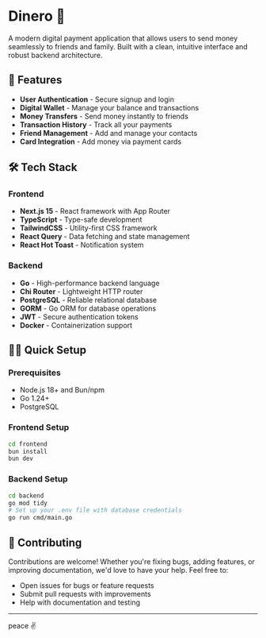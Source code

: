 # Dinero 💸

A modern digital payment application that allows users to send money seamlessly to friends and family. Built with a clean, intuitive interface and robust backend architecture.

## 🚀 Features

- **User Authentication** - Secure signup and login
- **Digital Wallet** - Manage your balance and transactions
- **Money Transfers** - Send money instantly to friends
- **Transaction History** - Track all your payments
- **Friend Management** - Add and manage your contacts
- **Card Integration** - Add money via payment cards

## 🛠️ Tech Stack

### Frontend
- **Next.js 15** - React framework with App Router
- **TypeScript** - Type-safe development
- **TailwindCSS** - Utility-first CSS framework
- **React Query** - Data fetching and state management
- **React Hot Toast** - Notification system

### Backend
- **Go** - High-performance backend language
- **Chi Router** - Lightweight HTTP router
- **PostgreSQL** - Reliable relational database
- **GORM** - Go ORM for database operations
- **JWT** - Secure authentication tokens
- **Docker** - Containerization support

## 🏃‍♂️ Quick Setup

### Prerequisites
- Node.js 18+ and Bun/npm
- Go 1.24+
- PostgreSQL

### Frontend Setup
```bash
cd frontend
bun install
bun dev
```

### Backend Setup
```bash
cd backend
go mod tidy
# Set up your .env file with database credentials
go run cmd/main.go
```

## 🤝 Contributing

Contributions are welcome! Whether you're fixing bugs, adding features, or improving documentation, we'd love to have your help. Feel free to:

- Open issues for bugs or feature requests
- Submit pull requests with improvements
- Help with documentation and testing

---

peace ✌️
